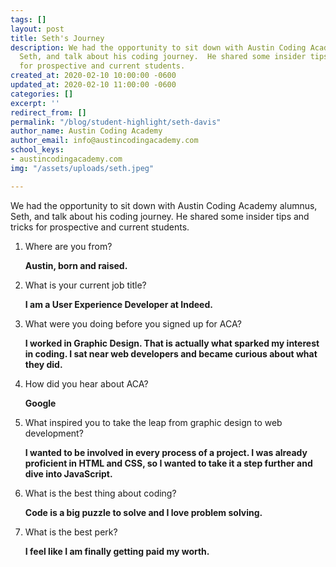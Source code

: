 ```yaml
---
tags: []
layout: post
title: Seth's Journey
description: We had the opportunity to sit down with Austin Coding Academy alumnus,
  Seth, and talk about his coding journey.  He shared some insider tips and tricks
  for prospective and current students.
created_at: 2020-02-10 10:00:00 -0600
updated_at: 2020-02-10 11:00:00 -0600
categories: []
excerpt: ''
redirect_from: []
permalink: "/blog/student-highlight/seth-davis"
author_name: Austin Coding Academy
author_email: info@austincodingacademy.com
school_keys:
- austincodingacademy.com
img: "/assets/uploads/seth.jpeg"

---
```

We had the opportunity to sit down with Austin Coding Academy alumnus, Seth, and talk about his coding journey.  He shared some insider tips and tricks for prospective and current students.

1. Where are you from? 

   **Austin, born and raised.**
2. What is your current job title?

   **I am a User Experience Developer at Indeed.**
3. What were you doing before you signed up for ACA? 

   **I worked in Graphic Design. That is actually what sparked my interest in coding. I sat near web developers and became curious about what they did.**
4. How did you hear about ACA? 

   **Google**
5. What inspired you to take the leap from graphic design to web development?

    **I wanted to be involved in every process of a project. I was already proficient in HTML and CSS, so I wanted to take it a step further and dive into JavaScript.**
6. What is the best thing about coding? 

   **Code is a big puzzle to solve and I love problem solving.**
7. What is the best perk?

    **I feel like I am finally getting paid my worth.**
